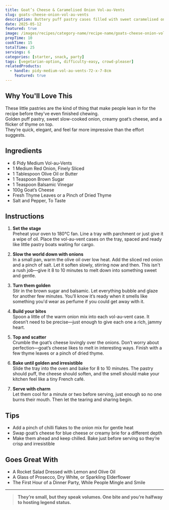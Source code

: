 ```yaml
---
title: Goat’s Cheese & Caramelised Onion Vol-au-Vents
slug: goats-cheese-onion-vol-au-vents
description: Buttery puff pastry cases filled with sweet caramelised onions, creamy goat’s cheese, and a sprinkle of thyme. A perfect starter or elegant party bite.
date: 2025-05-12
featured: true
image: /images/recipes/category-name/recipe-name/goats-cheese-onion-vol-au-vents.webp
prepTime: 10
cookTime: 15
totalTime: 25
servings: 6
categories: [starter, snack, party]
tags: [vegetarian-option, difficulty-easy, crowd-pleaser]
relatedProducts:
  - handle: pidy-medium-vol-au-vents-72-x-7-8cm
    featured: true
---
```


## Why You'll Love This

These little pastries are the kind of thing that make people lean in for the recipe before they've even finished chewing.  
Golden puff pastry, sweet slow-cooked onion, creamy goat’s cheese, and a flicker of thyme on top.  
They’re quick, elegant, and feel far more impressive than the effort suggests.

## Ingredients


- 6 Pidy Medium Vol-au-Vents  
- 1 Medium Red Onion, Finely Sliced  
- 1 Tablespoon Olive Oil or Butter  
- 1 Teaspoon Brown Sugar  
- 1 Teaspoon Balsamic Vinegar  
- 100g Goat’s Cheese  
- Fresh Thyme Leaves or a Pinch of Dried Thyme  
- Salt and Pepper, To Taste

## Instructions

1. **Set the stage**  
   Preheat your oven to 180°C fan. Line a tray with parchment or just give it a wipe of oil. Place the vol-au-vent cases on the tray, spaced and ready like little pastry boats waiting for cargo.

2. **Slow the world down with onions**  
   In a small pan, warm the olive oil over low heat. Add the sliced red onion and a pinch of salt. Let it soften slowly, stirring now and then. This isn't a rush job—give it 8 to 10 minutes to melt down into something sweet and gentle.

3. **Turn them golden**  
   Stir in the brown sugar and balsamic. Let everything bubble and glaze for another few minutes. You’ll know it’s ready when it smells like something you'd wear as perfume if you could get away with it.

4. **Build your bites**  
   Spoon a little of the warm onion mix into each vol-au-vent case. It doesn’t need to be precise—just enough to give each one a rich, jammy heart.

5. **Top and scatter**  
   Crumble the goat’s cheese lovingly over the onions. Don’t worry about perfection—goat’s cheese likes to melt in interesting ways. Finish with a few thyme leaves or a pinch of dried thyme.

6. **Bake until golden and irresistible**  
   Slide the tray into the oven and bake for 8 to 10 minutes. The pastry should puff, the cheese should soften, and the smell should make your kitchen feel like a tiny French café.

7. **Serve with charm**  
   Let them cool for a minute or two before serving, just enough so no one burns their mouth. Then let the tearing and sharing begin.

## Tips

- Add a pinch of chilli flakes to the onion mix for gentle heat  
- Swap goat’s cheese for blue cheese or creamy brie for a different depth  
- Make them ahead and keep chilled. Bake just before serving so they’re crisp and irresistible

## Goes Great With

- A Rocket Salad Dressed with Lemon and Olive Oil  
- A Glass of Prosecco, Dry White, or Sparkling Elderflower  
- The First Hour of a Dinner Party, While People Mingle and Smile

---

> **They’re small, but they speak volumes. One bite and you’re halfway to hosting legend status.**